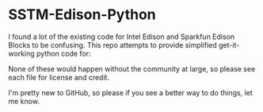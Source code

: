 # SSTM-Edison-Python

I found a lot of the existing code for Intel Edison and Sparkfun Edison Blocks to be confusing. This repo attempts to provide simplified get-it-working python code for:


None of these would happen without the community at large, so please see each file for license and credit.

I'm pretty new to GitHub, so please if you see a better way to do things, let me know.


